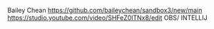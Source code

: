 Bailey Chean
https://github.com/baileychean/sandbox3/new/main
https://studio.youtube.com/video/SHFeZ0lTNx8/edit
OBS/ INTELLIJ 
